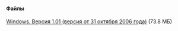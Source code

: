 #### Файлы
[Windows. Версия 1.01 (версия от 31 октября 2006 года)](/files/Chili_Quake_release_1_01.zip) (73.8 МБ)

